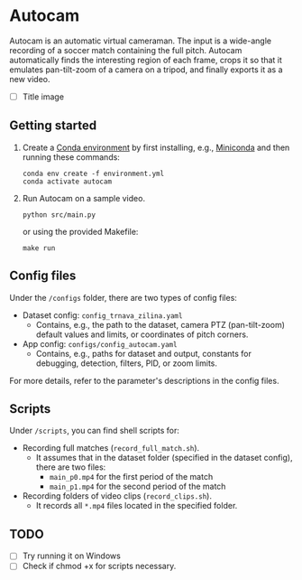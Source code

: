 # Autocam

Autocam is an automatic virtual cameraman. The input is a wide-angle recording of a soccer match containing the full pitch. Autocam automatically finds the interesting region of each frame, crops it so that it emulates pan-tilt-zoom of a camera on a tripod, and finally exports it as a new video.

- [ ] Title image

## Getting started

1. Create a [Conda environment](https://docs.conda.io/en/latest/) by first installing, e.g., [Miniconda](https://docs.conda.io/projects/miniconda/en/latest/miniconda-install.html) and then running these commands:

    ```shell
    conda env create -f environment.yml
    conda activate autocam
    ```

2. Run Autocam on a sample video.

    ```shell
    python src/main.py
    ```

    or using the provided Makefile:

    ```shell
    make run
    ```

## Config files

Under the `/configs` folder, there are two types of config files:

- Dataset config: `config_trnava_zilina.yaml`
  - Contains, e.g., the path to the dataset, camera PTZ (pan-tilt-zoom) default values and limits, or coordinates of pitch corners.
- App config: `configs/config_autocam.yaml`
  - Contains, e.g., paths for dataset and output, constants for debugging, detection, filters, PID, or zoom limits.

For more details, refer to the parameter's descriptions in the config files.

## Scripts

Under `/scripts`, you can find shell scripts for:

- Recording full matches (`record_full_match.sh`).
  - It assumes that in the dataset folder (specified in the dataset config), there are two files:
    - `main_p0.mp4` for the first period of the match
    - `main_p1.mp4` for the second period of the match
- Recording folders of video clips (`record_clips.sh`).
  - It records all `*.mp4` files located in the specified folder.

## TODO

- [ ] Try running it on Windows
- [ ] Check if chmod +x for scripts necessary.
